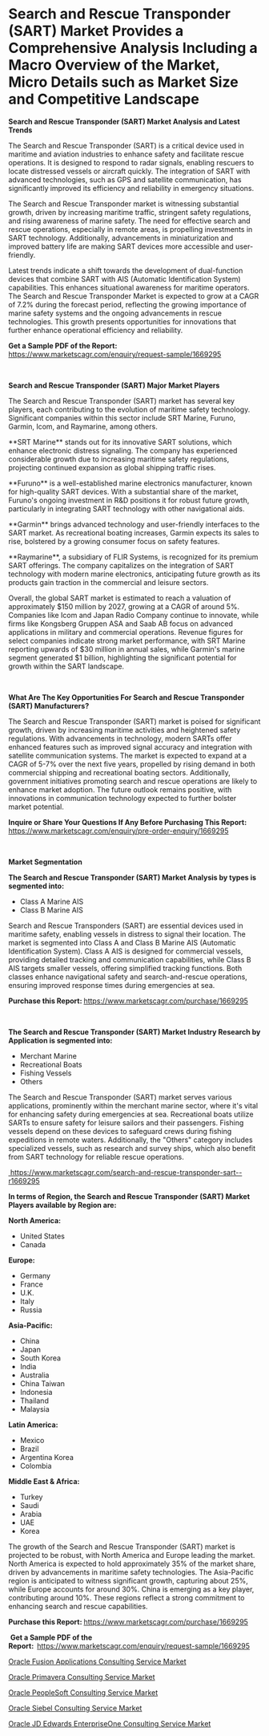 <p><h1>Search and Rescue Transponder (SART) Market Provides a Comprehensive Analysis Including a Macro Overview of the Market, Micro Details such as Market Size and Competitive Landscape</h1></p><p><strong>Search and Rescue Transponder (SART) Market Analysis and Latest Trends</strong></p>
<p><p>The Search and Rescue Transponder (SART) is a critical device used in maritime and aviation industries to enhance safety and facilitate rescue operations. It is designed to respond to radar signals, enabling rescuers to locate distressed vessels or aircraft quickly. The integration of SART with advanced technologies, such as GPS and satellite communication, has significantly improved its efficiency and reliability in emergency situations.</p><p>The Search and Rescue Transponder market is witnessing substantial growth, driven by increasing maritime traffic, stringent safety regulations, and rising awareness of marine safety. The need for effective search and rescue operations, especially in remote areas, is propelling investments in SART technology. Additionally, advancements in miniaturization and improved battery life are making SART devices more accessible and user-friendly.</p><p>Latest trends indicate a shift towards the development of dual-function devices that combine SART with AIS (Automatic Identification System) capabilities. This enhances situational awareness for maritime operators. The Search and Rescue Transponder Market is expected to grow at a CAGR of 7.2% during the forecast period, reflecting the growing importance of marine safety systems and the ongoing advancements in rescue technologies. This growth presents opportunities for innovations that further enhance operational efficiency and reliability.</p></p>
<p><strong>Get a Sample PDF of the Report:&nbsp;</strong> <a href="https://www.marketscagr.com/enquiry/request-sample/1669295?utm_campaign=2176&utm_medium=2&utm_source=Github&utm_content=ia&utm_term=11032025&utm_id=search-and-rescue-transponder-sart">https://www.marketscagr.com/enquiry/request-sample/1669295</a></p>
<p>&nbsp;</p>
<p><strong>Search and Rescue Transponder (SART) Major Market Players</strong></p>
<p><p>The Search and Rescue Transponder (SART) market has several key players, each contributing to the evolution of maritime safety technology. Significant companies within this sector include SRT Marine, Furuno, Garmin, Icom, and Raymarine, among others.</p><p>**SRT Marine** stands out for its innovative SART solutions, which enhance electronic distress signaling. The company has experienced considerable growth due to increasing maritime safety regulations, projecting continued expansion as global shipping traffic rises.</p><p>**Furuno** is a well-established marine electronics manufacturer, known for high-quality SART devices. With a substantial share of the market, Furuno's ongoing investment in R&D positions it for robust future growth, particularly in integrating SART technology with other navigational aids.</p><p>**Garmin** brings advanced technology and user-friendly interfaces to the SART market. As recreational boating increases, Garmin expects its sales to rise, bolstered by a growing consumer focus on safety features.</p><p>**Raymarine**, a subsidiary of FLIR Systems, is recognized for its premium SART offerings. The company capitalizes on the integration of SART technology with modern marine electronics, anticipating future growth as its products gain traction in the commercial and leisure sectors.</p><p>Overall, the global SART market is estimated to reach a valuation of approximately $150 million by 2027, growing at a CAGR of around 5%. Companies like Icom and Japan Radio Company continue to innovate, while firms like Kongsberg Gruppen ASA and Saab AB focus on advanced applications in military and commercial operations. Revenue figures for select companies indicate strong market performance, with SRT Marine reporting upwards of $30 million in annual sales, while Garmin's marine segment generated $1 billion, highlighting the significant potential for growth within the SART landscape.</p></p>
<p>&nbsp;</p>
<p><strong>What Are The Key Opportunities For Search and Rescue Transponder (SART) Manufacturers?</strong></p>
<p><p>The Search and Rescue Transponder (SART) market is poised for significant growth, driven by increasing maritime activities and heightened safety regulations. With advancements in technology, modern SARTs offer enhanced features such as improved signal accuracy and integration with satellite communication systems. The market is expected to expand at a CAGR of 5-7% over the next five years, propelled by rising demand in both commercial shipping and recreational boating sectors. Additionally, government initiatives promoting search and rescue operations are likely to enhance market adoption. The future outlook remains positive, with innovations in communication technology expected to further bolster market potential.</p></p>
<p><strong>Inquire or Share Your Questions If Any Before Purchasing This Report:</strong> <a href="https://www.marketscagr.com/enquiry/pre-order-enquiry/1669295?utm_campaign=2176&utm_medium=2&utm_source=Github&utm_content=ia&utm_term=11032025&utm_id=search-and-rescue-transponder-sart">https://www.marketscagr.com/enquiry/pre-order-enquiry/1669295</a></p>
<p>&nbsp;</p>
<p><strong>Market Segmentation</strong></p>
<p><strong>The Search and Rescue Transponder (SART) Market Analysis by types is segmented into:</strong></p>
<p><ul><li>Class A Marine AIS</li><li>Class B Marine AIS</li></ul></p>
<p><p>Search and Rescue Transponders (SART) are essential devices used in maritime safety, enabling vessels in distress to signal their location. The market is segmented into Class A and Class B Marine AIS (Automatic Identification System). Class A AIS is designed for commercial vessels, providing detailed tracking and communication capabilities, while Class B AIS targets smaller vessels, offering simplified tracking functions. Both classes enhance navigational safety and search-and-rescue operations, ensuring improved response times during emergencies at sea.</p></p>
<p><strong>Purchase this Report:&nbsp;</strong><a href="https://www.marketscagr.com/purchase/1669295?utm_campaign=2176&utm_medium=2&utm_source=Github&utm_content=ia&utm_term=11032025&utm_id=search-and-rescue-transponder-sart">https://www.marketscagr.com/purchase/1669295</a></p>
<p>&nbsp;</p>
<p><strong>The Search and Rescue Transponder (SART) Market Industry Research by Application is segmented into:</strong></p>
<p><ul><li>Merchant Marine</li><li>Recreational Boats</li><li>Fishing Vessels</li><li>Others</li></ul></p>
<p><p>The Search and Rescue Transponder (SART) market serves various applications, prominently within the merchant marine sector, where it's vital for enhancing safety during emergencies at sea. Recreational boats utilize SARTs to ensure safety for leisure sailors and their passengers. Fishing vessels depend on these devices to safeguard crews during fishing expeditions in remote waters. Additionally, the "Others" category includes specialized vessels, such as research and survey ships, which also benefit from SART technology for reliable rescue operations.</p></p>
<p><a href="https://www.marketscagr.com/search-and-rescue-transponder-sart--r1669295?utm_campaign=2176&utm_medium=2&utm_source=Github&utm_content=ia&utm_term=11032025&utm_id=search-and-rescue-transponder-sart">&nbsp;https://www.marketscagr.com/search-and-rescue-transponder-sart--r1669295</a></p>
<p><strong>In terms of Region, the Search and Rescue Transponder (SART) Market Players available by Region are:</strong></p>
<p>
    <p> <strong> North America: </strong>
        <ul>
            <li>United States</li>
            <li>Canada</li>
        </ul>
        </p> 
    <p> <strong> Europe: </strong>
        <ul>
            <li>Germany</li>
            <li>France</li>
            <li>U.K.</li>
            <li>Italy</li>
            <li>Russia</li>
        </ul>
        </p> 
    <p> <strong> Asia-Pacific: </strong>
        <ul>
            <li>China</li>
            <li>Japan</li>
            <li>South Korea</li>
            <li>India</li>
            <li>Australia</li>
            <li>China Taiwan</li>
            <li>Indonesia</li>
            <li>Thailand</li>
            <li>Malaysia</li>
        </ul>
        </p> 
    <p> <strong> Latin America: </strong>
        <ul>
            <li>Mexico</li>
            <li>Brazil</li>
            <li>Argentina Korea</li>
            <li>Colombia</li>
        </ul>
        </p> 
    <p> <strong> Middle East & Africa: </strong>
        <ul>
            <li>Turkey</li>
            <li>Saudi</li>
            <li>Arabia</li>
            <li>UAE</li>
            <li>Korea</li>
        </ul>
    </p>
    </p>
<p><p>The growth of the Search and Rescue Transponder (SART) market is projected to be robust, with North America and Europe leading the market. North America is expected to hold approximately 35% of the market share, driven by advancements in maritime safety technologies. The Asia-Pacific region is anticipated to witness significant growth, capturing about 25%, while Europe accounts for around 30%. China is emerging as a key player, contributing around 10%. These regions reflect a strong commitment to enhancing search and rescue capabilities.</p></p>
<p><strong>Purchase this Report: </strong><a href="https://www.marketscagr.com/purchase/1669295?utm_campaign=2176&utm_medium=2&utm_source=Github&utm_content=ia&utm_term=11032025&utm_id=search-and-rescue-transponder-sart">https://www.marketscagr.com/purchase/1669295</a></p>
<p>&nbsp;<strong>Get a Sample PDF of the Report:&nbsp;&nbsp;</strong><a href="https://www.marketscagr.com/enquiry/request-sample/1669295?utm_campaign=2176&utm_medium=2&utm_source=Github&utm_content=ia&utm_term=11032025&utm_id=search-and-rescue-transponder-sart">https://www.marketscagr.com/enquiry/request-sample/1669295</a></p>
<p><strong></strong></p>
<p><p><a href="https://github.com/gasiorgary79/Market-Research-Report-List-1/blob/main/oracle-fusion-applications-consulting-service-market.md?utm_campaign=2176&utm_medium=2&utm_source=Github&utm_content=ia&utm_term=11032025&utm_id=search-and-rescue-transponder-sart">Oracle Fusion Applications Consulting Service Market</a></p><p><a href="https://github.com/supashcriana/Market-Research-Report-List-1/blob/main/oracle-primavera-consulting-service-market.md?utm_campaign=2176&utm_medium=2&utm_source=Github&utm_content=ia&utm_term=11032025&utm_id=search-and-rescue-transponder-sart">Oracle Primavera Consulting Service Market</a></p><p><a href="https://github.com/vigatoimrene04/Market-Research-Report-List-1/blob/main/oracle-peoplesoft-consulting-service-market.md?utm_campaign=2176&utm_medium=2&utm_source=Github&utm_content=ia&utm_term=11032025&utm_id=search-and-rescue-transponder-sart">Oracle PeopleSoft Consulting Service Market</a></p><p><a href="https://github.com/joubehobock75/Market-Research-Report-List-1/blob/main/oracle-siebel-consulting-service-market.md?utm_campaign=2176&utm_medium=2&utm_source=Github&utm_content=ia&utm_term=11032025&utm_id=search-and-rescue-transponder-sart">Oracle Siebel Consulting Service Market</a></p><p><a href="https://github.com/bufkamaiahi7/Market-Research-Report-List-1/blob/main/oracle-jd-edwards-enterpriseone-consulting-service-market.md?utm_campaign=2176&utm_medium=2&utm_source=Github&utm_content=ia&utm_term=11032025&utm_id=search-and-rescue-transponder-sart">Oracle JD Edwards EnterpriseOne Consulting Service Market</a></p></p>